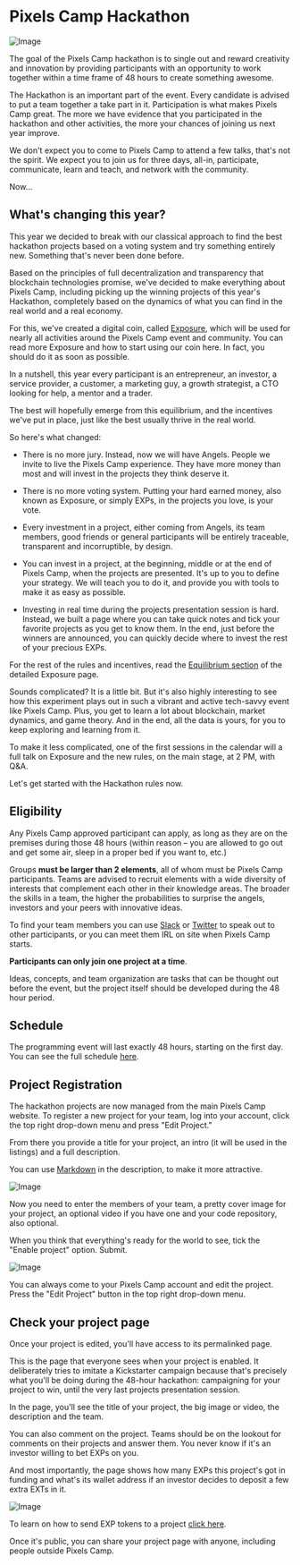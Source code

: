 # Pixels Camp Hackathon

![Image](img/hackathon.png)

The goal of the Pixels Camp hackathon is to single out and reward creativity and innovation by providing participants with an opportunity to work together within a time frame of 48 hours to create something awesome.

The Hackathon is an important part of the event. Every candidate is advised to put a team together a take part in it. Participation is what makes Pixels Camp great. The more we have evidence that you participated in the hackathon and other activities, the more your chances of joining us next year improve.

We don't expect you to come to Pixels Camp to attend a few talks, that's not the spirit. We expect you to join us for three days, all-in, participate, communicate, learn and teach, and network with the community.

Now...

## What's changing this year?

This year we decided to break with our classical approach to find the best hackathon projects based on a voting system and try something entirely new. Something that's never been done before.

Based on the principles of full decentralization and transparency that blockchain technologies promise, we've decided to make everything about Pixels Camp, including picking up the winning projects of this year's Hackathon, completely based on the dynamics of what you can find in the real world and a real economy.

For this, we've created a digital coin, called [Exposure][6], which will be used for nearly all activities around the Pixels Camp event and community. You can read more Exposure and how to start using our coin here. In fact, you should do it as soon as possible.

In a nutshell, this year every participant is an entrepreneur, an investor, a service provider, a customer,  a marketing guy, a growth strategist, a CTO looking for help, a mentor and a trader.

The best will hopefully emerge from this equilibrium, and the incentives we've put in place, just like the best usually thrive in the real world.

So here's what changed:

* There is no more jury. Instead, now we will have Angels. People we invite to live the Pixels Camp experience. They have more money than most and will invest in the projects they think deserve it.

* There is no more voting system. Putting your hard earned money, also known as Exposure, or simply EXPs, in the projects you love,  is your vote.

* Every investment in a project, either coming from Angels, its team members, good friends or general participants will be entirely traceable, transparent and incorruptible, by design.

* You can invest in a project, at the beginning, middle or at the end of Pixels Camp, when the projects are presented. It's up to you to define your strategy. We will teach you to do it, and provide you with tools to make it as easy as possible.

* Investing in real time during the projects presentation session is hard. Instead, we built a page where you can take quick notes and tick your favorite projects as you get to know them. In the end, just before the winners are announced, you can quickly decide where to invest the rest of your precious EXPs.

For the rest of the rules and incentives, read the [Equilibrium section][5] of the detailed Exposure page.

Sounds complicated? It is a little bit. But it's also highly interesting to see how this experiment plays out in such a vibrant and active tech-savvy event like Pixels Camp. Plus, you get to learn a lot about blockchain, market dynamics, and game theory. And in the end, all the data is yours, for you to keep exploring and learning from it.

To make it less complicated, one of the first sessions in the calendar will a full talk on Exposure and the new rules, on the main stage, at 2 PM, with Q&A.

Let's get started with the Hackathon rules now.

## Eligibility

Any Pixels Camp approved participant can apply, as long as they are on the premises during those 48 hours (within reason – you are allowed to go out and get some air, sleep in a proper bed if you want to, etc.)

Groups __must be larger than 2 elements__, all of whom must be Pixels Camp participants. Teams are advised to recruit elements with a wide diversity of interests that complement each other in their knowledge areas. The broader the skills in a team, the higher the probabilities to surprise the angels, investors and your peers with innovative ideas.

To find your team members you can use [Slack][2] or [Twitter][3] to speak out to other participants, or you can meet them IRL on site when Pixels Camp starts.

__Participants can only join one project at a time__.

Ideas, concepts, and team organization are tasks that can be thought out before the event, but the project itself should be developed during the 48 hour period.

## Schedule

The programming event will last exactly 48 hours, starting on the first day. You can see the full schedule [here](https://pixels.camp/schedule/).

## Project Registration

The hackathon projects are now managed from the main Pixels Camp website. To register a new project for your team, log into your account, click the top right drop-down menu and press "Edit Project."

From there you provide a title for your project, an intro (it will be used in the listings) and a full description.

You can use [Markdown][7] in the description, to make it more attractive.

![Image](img/newproject.png)

Now you need to enter the members of your team, a pretty cover image for your project, an optional video if you have one and your code repository, also optional.

When you think that everything's ready for the world to see, tick the "Enable project" option. Submit.

![Image](img/newproject2.png)

You can always come to your Pixels Camp account and edit the project. Press the "Edit Project" button in the top right drop-down menu.

## Check your project page

Once your project is edited, you'll have access to its permalinked page.

This is the page that everyone sees when your project is enabled. It deliberately tries to imitate a Kickstarter campaign because that's precisely what you'll be doing during the 48-hour hackathon: campaigning for your project to win, until the very last projects presentation session.

In the page, you'll see the title of your project, the big image or video, the description and the team.

You can also comment on the project. Teams should be on the lookout for comments on their projects and answer them. You never know if it's an investor willing to bet EXPs on you.

And most importantly, the page shows how many EXPs this project's got in funding and what's its wallet address if an investor decides to deposit a few extra EXTs in it.

![Image](img/myproject.png)

To learn on how to send EXP tokens to a project [click here][8].

Once it's public, you can share your project page with anyone, including people outside Pixels Camp.


[2]: https://github.com/PixelsCamp/docs/blob/master/SLACK.md
[3]: https://twitter.com/pixelscamp
[4]: https://github.com/PixelsCamp/projects/blob/master/nobull_bot.md
[5]: https://github.com/PixelsCamp/moon#equilibrium
[6]: https://github.com/PixelsCamp/moon
[7]: https://guides.github.com/features/mastering-markdown/
[8]: https://github.com/PixelsCamp/moon/blob/master/MEW.md#sending-exp-tokens-to-someone-else
